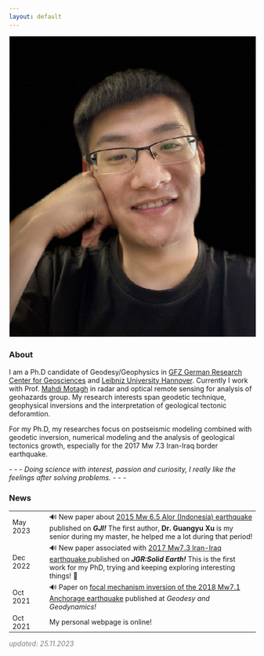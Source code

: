 ```yaml
---
layout: default
---
```


<!-- <img src="my_photo6.jpg" /> -->
<img class="profile-picture" src="my_pho.jpg">
<!-- this is comments -->

### About  

I am a Ph.D candidate of Geodesy/Geophysics in [GFZ German Research Center for Geosciences](https://www.gfz-potsdam.de/en/home/) and [Leibniz University Hannover](https://www.uni-hannover.de/en/). Currently I work with Prof. [Mahdi Motagh](https://www.gfz-potsdam.de/en/staff/mahdi-motagh/sec14/) in radar and optical remote sensing for analysis of geohazards group. My research interests span geodetic technique, geophysical inversions and the interpretation of geological tectonic deforamtion.  

For my Ph.D, my researches focus on postseismic modeling combined with geodetic inversion, numerical modeling and the analysis of geological tectonics growth, especially for the 2017 Mw 7.3 Iran-Iraq border earthquake.  

*- - - Doing science with interest,  passion and curiosity, I really like the feelings after solving problems. - - -*

### News 
<!-- this is comments -->
<table style="width:100%">
  <tr>
    <td width="15%">May 2023</td>
    <td>&#128266; New paper about <a href="https://academic.oup.com/gji/advance-article/doi/10.1093/gji/ggad211/7176061"> 2015 Mw 6.5 Alor (Indonesia) earthquake </a>  published on <i><b>GJI!</b></i> The first author, <b>Dr. Guangyu Xu</b> is my senior during my master, he helped me a lot during that period! </td>
  </tr>
  <tr>
    <td width="15%">Dec 2022</td>
    <td>&#128266; New paper associated with <a href="https://agupubs.onlinelibrary.wiley.com/doi/10.1029/2022JB025148"> 2017 Mw7.3 Iran-Iraq earthquake </a>  published on <i><b>JGR:Solid Earth!</b></i> This is the first work for my PhD, trying and keeping exploring interesting things! &#128170; </td>
  </tr>
  <tr>
    <td width="15%">Oct 2021</td>
    <td> &#128266; Paper on <a href="https://www.sciencedirect.com/science/article/pii/S1674984721000690?via%3Dihub">focal mechanism inversion of the 2018 Mw7.1 Anchorage earthquake</a> published at <i>Geodesy and Geodynamics!</i></td>
  </tr>
  <tr>
    <td width="15%">Oct 2021</td>
    <td>My personal webpage is online!</td>
  </tr>
</table>


<p style="font-size: 3; color: gray;"><i>updated: 25.11.2023</i></p>


